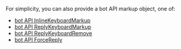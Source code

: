 For simplicity, you can also provide a bot API markup object, one of:
- [bot API InlineKeyboardMarkup](https://core.telegram.org/bots/api#inlinekeyboardmarkup)
- [bot API ReplyKeyboardMarkup](https://core.telegram.org/bots/api#replykeyboardmarkup)
- [bot API ReplyKeyboardRemove](https://core.telegram.org/bots/api#replykeyboardremove)
- [bot API ForceReply](https://core.telegram.org/bots/api#forcereply)

